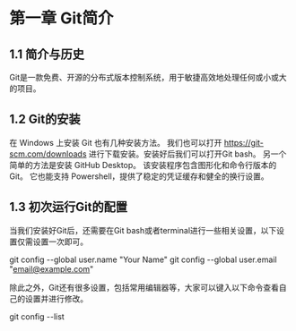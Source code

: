 # 第一章 Git简介

## 1.1 简介与历史
Git是一款免费、开源的分布式版本控制系统，用于敏捷高效地处理任何或小或大的项目。

## 1.2 Git的安装
在 Windows 上安装 Git 也有几种安装方法。 我们也可以打开 https://git-scm.com/downloads 进行下载安装。安装好后我们可以打开Git bash。  另一个简单的方法是安装 GitHub Desktop。 该安装程序包含图形化和命令行版本的 Git。 它也能支持 Powershell，提供了稳定的凭证缓存和健全的换行设置。

## 1.3 初次运行Git的配置
当我们安装好Git后，还需要在Git bash或者terminal进行一些相关设置，以下设置仅需设置一次即可。

git config --global user.name "Your Name"
git config --global user.email "email@example.com"

除此之外，Git还有很多设置，包括常用编辑器等，大家可以键入以下命令查看自己的设置并进行修改。

git config --list
